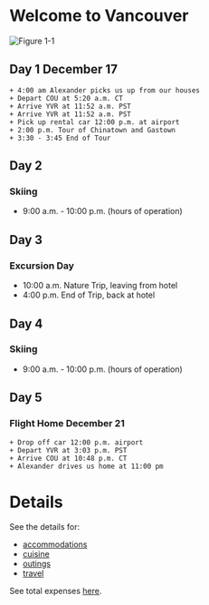 
# Welcome to Vancouver

![Figure 1-1](http://res.cloudinary.com/simpleview/image/upload/v1485548567/clients/vancouverbc/Aerial_Sunset_Vancouver_a59b88be-e776-43cb-8d46-efe3117ac949.jpg "Figure 1-1")


## Day 1 December 17
    + 4:00 am Alexander picks us up from our houses
    + Depart COU at 5:20 a.m. CT
    + Arrive YVR at 11:52 a.m. PST
    + Arrive YVR at 11:52 a.m. PST
    + Pick up rental car 12:00 p.m. at airport
    + 2:00 p.m. Tour of Chinatown and Gastown
    + 3:30 - 3:45 End of Tour

## Day 2

### Skiing

  * 9:00 a.m. - 10:00 p.m.
      (hours of operation)

## Day 3

### Excursion Day

 * 10:00 a.m. Nature Trip, leaving from hotel
 * 4:00 p.m. End of Trip, back at hotel

## Day 4

### Skiing

  * 9:00 a.m. - 10:00 p.m.
      (hours of operation)

## Day 5

### Flight Home December 21
    + Drop off car 12:00 p.m. airport
    + Depart YVR at 3:03 p.m. PST
    + Arrive COU at 10:48 p.m. CT
    + Alexander drives us home at 11:00 pm

# Details

See the details for:
- [accommodations](accommodations/accommodations.md)
- [cuisine](cuisine/cuisine.md)
- [outings](outings/outings.md)
- [travel](travel/travel.md)

See total expenses [here](totalExpenses.md).
